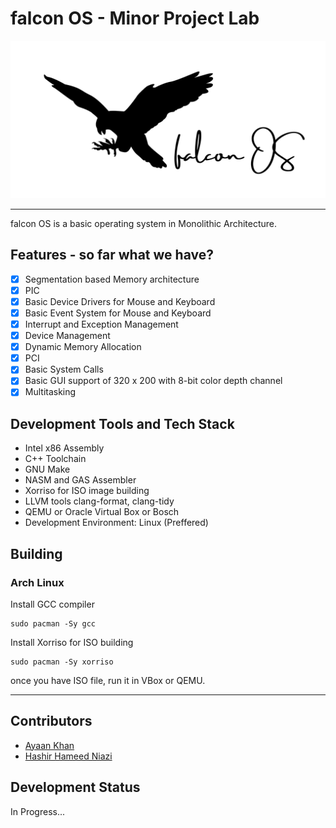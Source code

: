 # falcon OS - Minor Project Lab

![Alt text here](preview_shots/falconOS.svg)

----

falcon OS is a basic operating system in Monolithic Architecture.

## Features - so far what we have?
- [x] Segmentation based Memory architecture
- [x] PIC
- [x] Basic Device Drivers for Mouse and Keyboard
- [x] Basic Event System for Mouse and Keyboard
- [x] Interrupt and Exception Management
- [x] Device Management
- [x] Dynamic Memory Allocation
- [x] PCI
- [x] Basic System Calls
- [x] Basic GUI support of 320 x 200 with 8-bit color depth channel
- [x] Multitasking

## Development Tools and Tech Stack
- Intel x86 Assembly
- C++ Toolchain
- GNU Make
- NASM and GAS Assembler
- Xorriso for ISO image building
- LLVM tools clang-format, clang-tidy
- QEMU or Oracle Virtual Box or Bosch
- Development Environment: Linux (Preffered)

## Building
### Arch Linux
Install GCC compiler
```
sudo pacman -Sy gcc
```
Install Xorriso for ISO building
```
sudo pacman -Sy xorriso
```
once you have ISO file, run it in VBox or QEMU.

---

## Contributors
- [Ayaan Khan](https://github.com/ayaankhan98)
- [Hashir Hameed Niazi](https://github.com/HashirGJ8842)

## Development Status
In Progress...